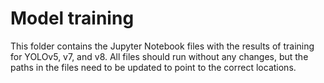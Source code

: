 # Model training

This folder contains the Jupyter Notebook files with the results of training for YOLOv5, v7, and v8.
All files should run without any changes, but the paths in the files need to be updated to point to the correct locations.

